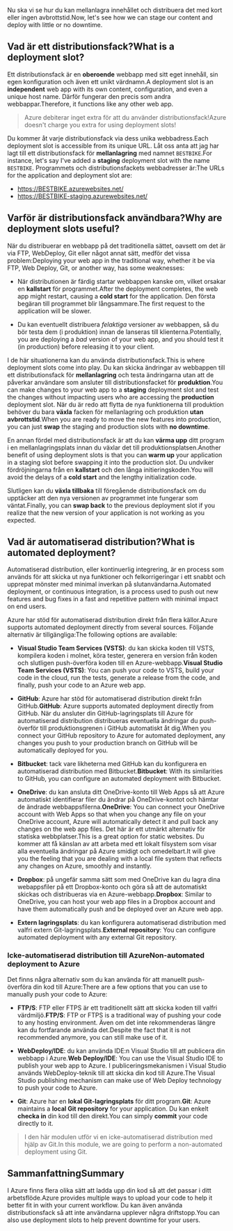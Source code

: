<span data-ttu-id="c686a-101">Nu ska vi se hur du kan mellanlagra innehållet och distribuera det med kort eller ingen avbrottstid.</span><span class="sxs-lookup"><span data-stu-id="c686a-101">Now, let's see how we can stage our content and deploy with little or no downtime.</span></span>

## <a name="what-is-a-deployment-slot"></a><span data-ttu-id="c686a-102">Vad är ett distributionsfack?</span><span class="sxs-lookup"><span data-stu-id="c686a-102">What is a deployment slot?</span></span>

<span data-ttu-id="c686a-103">Ett distributionsfack är en **oberoende** webbapp med sitt eget innehåll, sin egen konfiguration och även ett unikt värdnamn.</span><span class="sxs-lookup"><span data-stu-id="c686a-103">A deployment slot is an **independent** web app with its own content, configuration, and even a unique host name.</span></span> <span data-ttu-id="c686a-104">Därför fungerar den precis som andra webbappar.</span><span class="sxs-lookup"><span data-stu-id="c686a-104">Therefore, it functions like any other web app.</span></span>

> <span data-ttu-id="c686a-105">Azure debiterar inget extra för att du använder distributionsfack!</span><span class="sxs-lookup"><span data-stu-id="c686a-105">Azure doesn't charge you extra for using deployment slots!</span></span>

<span data-ttu-id="c686a-106">Du kommer åt varje distributionsfack via dess unika webbadress.</span><span class="sxs-lookup"><span data-stu-id="c686a-106">Each deployment slot is accessible from its unique URL.</span></span> <span data-ttu-id="c686a-107">Låt oss anta att jag har lagt till ett distributionsfack för **mellanlagring** med namnet `BESTBIKE`.</span><span class="sxs-lookup"><span data-stu-id="c686a-107">For instance, let's say I've added a **staging** deployment slot with the name `BESTBIKE`.</span></span> <span data-ttu-id="c686a-108">Programmets och distributionsfackets webbadresser är:</span><span class="sxs-lookup"><span data-stu-id="c686a-108">The URLs for the application and deployment slot are:</span></span>

- https://BESTBIKE.azurewebsites.net/
- https://BESTBIKE-staging.azurewebsites.net/

## <a name="why-are-deployment-slots-useful"></a><span data-ttu-id="c686a-109">Varför är distributionsfack användbara?</span><span class="sxs-lookup"><span data-stu-id="c686a-109">Why are deployment slots useful?</span></span>

<span data-ttu-id="c686a-110">När du distribuerar en webbapp på det traditionella sättet, oavsett om det är via FTP, WebDeploy, Git eller något annat sätt, medför det vissa problem:</span><span class="sxs-lookup"><span data-stu-id="c686a-110">Deploying your web app in the traditional way, whether it be via FTP, Web Deploy, Git, or another way, has some weaknesses:</span></span>

- <span data-ttu-id="c686a-111">När distributionen är färdig startar webbappen kanske om, vilket orsakar en **kallstart** för programmet.</span><span class="sxs-lookup"><span data-stu-id="c686a-111">After the deployment completes, the web app might restart, causing a **cold start** for the application.</span></span> <span data-ttu-id="c686a-112">Den första begäran till programmet blir långsammare.</span><span class="sxs-lookup"><span data-stu-id="c686a-112">The first request to the application will be slower.</span></span>

- <span data-ttu-id="c686a-113">Du kan eventuellt distribuera *felaktiga* versioner av webbappen, så du bör testa dem (i produktion) innan de lanseras till klienterna.</span><span class="sxs-lookup"><span data-stu-id="c686a-113">Potentially, you are deploying a *bad* version of your web app, and you should test it (in production) before releasing it to your client.</span></span>

<span data-ttu-id="c686a-114">I de här situationerna kan du använda distributionsfack.</span><span class="sxs-lookup"><span data-stu-id="c686a-114">This is where deployment slots come into play.</span></span> <span data-ttu-id="c686a-115">Du kan skicka ändringar av webbappen till ett distributionsfack för **mellanlagring** och testa ändringarna utan att de påverkar användare som ansluter till distributionsfacket för **produktion**.</span><span class="sxs-lookup"><span data-stu-id="c686a-115">You can make changes to your web app to a **staging** deployment slot and test the changes without impacting users who are accessing the **production** deployment slot.</span></span> <span data-ttu-id="c686a-116">När du är redo att flytta de nya funktionerna till produktion behöver du bara **växla** facken för mellanlagring och produktion **utan avbrottstid**.</span><span class="sxs-lookup"><span data-stu-id="c686a-116">When you are ready to move the new features into production, you can just **swap** the staging and production slots with **no downtime**.</span></span>

<span data-ttu-id="c686a-117">En annan fördel med distributionsfack är att du kan **värma upp** ditt program i en mellanlagringsplats innan du växlar det till produktionsplatsen.</span><span class="sxs-lookup"><span data-stu-id="c686a-117">Another benefit of using deployment slots is that you can **warm up** your application in a staging slot before swapping it into the production slot.</span></span> <span data-ttu-id="c686a-118">Du undviker fördröjningarna från en **kallstart** och den långa initieringskoden.</span><span class="sxs-lookup"><span data-stu-id="c686a-118">You will avoid the delays of a **cold start** and the lengthy initialization code.</span></span>

<span data-ttu-id="c686a-119">Slutligen kan du **växla tillbaka** till föregående distributionsfack om du upptäcker att den nya versionen av programmet inte fungerar som väntat.</span><span class="sxs-lookup"><span data-stu-id="c686a-119">Finally, you can **swap back** to the previous deployment slot if you realize that the new version of your application is not working as you expected.</span></span>

## <a name="what-is-automated-deployment"></a><span data-ttu-id="c686a-120">Vad är automatiserad distribution?</span><span class="sxs-lookup"><span data-stu-id="c686a-120">What is automated deployment?</span></span>

<span data-ttu-id="c686a-121">Automatiserad distribution, eller kontinuerlig integrering, är en process som används för att skicka ut nya funktioner och felkorrigeringar i ett snabbt och upprepat mönster med minimal inverkan på slutanvändarna.</span><span class="sxs-lookup"><span data-stu-id="c686a-121">Automated deployment, or continuous integration, is a process used to push out new features and bug fixes in a fast and repetitive pattern with minimal impact on end users.</span></span>

<span data-ttu-id="c686a-122">Azure har stöd för automatiserad distribution direkt från flera källor.</span><span class="sxs-lookup"><span data-stu-id="c686a-122">Azure supports automated deployment directly from several sources.</span></span> <span data-ttu-id="c686a-123">Följande alternativ är tillgängliga:</span><span class="sxs-lookup"><span data-stu-id="c686a-123">The following options are available:</span></span>

- <span data-ttu-id="c686a-124">**Visual Studio Team Services (VSTS)**: du kan skicka koden till VSTS, kompilera koden i molnet, köra tester, generera en version från koden och slutligen push-överföra koden till en Azure-webbapp.</span><span class="sxs-lookup"><span data-stu-id="c686a-124">**Visual Studio Team Services (VSTS)**: You can push your code to VSTS, build your code in the cloud, run the tests, generate a release from the code, and finally, push your code to an Azure web app.</span></span>

- <span data-ttu-id="c686a-125">**GitHub**: Azure har stöd för automatiserad distribution direkt från GitHub.</span><span class="sxs-lookup"><span data-stu-id="c686a-125">**GitHub**: Azure supports automated deployment directly from GitHub.</span></span> <span data-ttu-id="c686a-126">När du ansluter din GitHub-lagringsplats till Azure för automatiserad distribution distribueras eventuella ändringar du push-överför till produktionsgrenen i GitHub automatiskt åt dig.</span><span class="sxs-lookup"><span data-stu-id="c686a-126">When you connect your GitHub repository to Azure for automated deployment, any changes you push to your production branch on GitHub will be automatically deployed for you.</span></span>

- <span data-ttu-id="c686a-127">**Bitbucket**: tack vare likheterna med GitHub kan du konfigurera en automatiserad distribution med Bitbucket.</span><span class="sxs-lookup"><span data-stu-id="c686a-127">**Bitbucket**: With its similarities to GitHub, you can configure an automated deployment with Bitbucket.</span></span>

- <span data-ttu-id="c686a-128">**OneDrive**: du kan ansluta ditt OneDrive-konto till Web Apps så att Azure automatiskt identifierar filer du ändrar på OneDrive-kontot och hämtar de ändrade webbappsfilerna.</span><span class="sxs-lookup"><span data-stu-id="c686a-128">**OneDrive**: You can connect your OneDrive account with Web Apps so that when you change any file on your OneDrive account, Azure will automatically detect it and pull back any changes on the web app files.</span></span> <span data-ttu-id="c686a-129">Det här är ett utmärkt alternativ för statiska webbplatser.</span><span class="sxs-lookup"><span data-stu-id="c686a-129">This is a great option for static websites.</span></span> <span data-ttu-id="c686a-130">Du kommer att få känslan av att arbeta med ett lokalt filsystem som visar alla eventuella ändringar på Azure smidigt och omedelbart.</span><span class="sxs-lookup"><span data-stu-id="c686a-130">It will give you the feeling that you are dealing with a local file system that reflects any changes on Azure, smoothly and instantly.</span></span>

- <span data-ttu-id="c686a-131">**Dropbox**: på ungefär samma sätt som med OneDrive kan du lagra dina webappsfiler på ett Dropbox-konto och göra så att de automatiskt skickas och distribueras via en Azure-webbapp.</span><span class="sxs-lookup"><span data-stu-id="c686a-131">**Dropbox**: Similar to OneDrive, you can host your web app files in a Dropbox account and have them automatically push and be deployed over an Azure web app.</span></span>

- <span data-ttu-id="c686a-132">**Extern lagringsplats**: du kan konfigurera automatiserad distribution med valfri extern Git-lagringsplats.</span><span class="sxs-lookup"><span data-stu-id="c686a-132">**External repository**: You can configure automated deployment with any external Git repository.</span></span>

### <a name="non-automated-deployment-to-azure"></a><span data-ttu-id="c686a-133">Icke-automatiserad distribution till Azure</span><span class="sxs-lookup"><span data-stu-id="c686a-133">Non-automated deployment to Azure</span></span>

<span data-ttu-id="c686a-134">Det finns några alternativ som du kan använda för att manuellt push-överföra din kod till Azure:</span><span class="sxs-lookup"><span data-stu-id="c686a-134">There are a few options that you can use to manually push your code to Azure:</span></span>

- <span data-ttu-id="c686a-135">**FTP/S**: FTP eller FTPS är ett traditionellt sätt att skicka koden till valfri värdmiljö.</span><span class="sxs-lookup"><span data-stu-id="c686a-135">**FTP/S**: FTP or FTPS is a traditional way of pushing your code to any hosting environment.</span></span> <span data-ttu-id="c686a-136">Även om det inte rekommenderas längre kan du fortfarande använda det.</span><span class="sxs-lookup"><span data-stu-id="c686a-136">Despite the fact that it is not recommended anymore, you can still make use of it.</span></span>

- <span data-ttu-id="c686a-137">**WebDeploy/IDE**: du kan använda IDE:n Visual Studio till att publicera din webbapp i Azure.</span><span class="sxs-lookup"><span data-stu-id="c686a-137">**Web Deploy/IDE**: You can use the Visual Studio IDE to publish your web app to Azure.</span></span> <span data-ttu-id="c686a-138">I publiceringsmekanismen i Visual Studio används WebDeploy-teknik till att skicka din kod till Azure.</span><span class="sxs-lookup"><span data-stu-id="c686a-138">The Visual Studio publishing mechanism can make use of Web Deploy technology to push your code to Azure.</span></span>

- <span data-ttu-id="c686a-139">**Git**: Azure har en **lokal Git-lagringsplats** för ditt program.</span><span class="sxs-lookup"><span data-stu-id="c686a-139">**Git**: Azure maintains a **local Git repository** for your application.</span></span> <span data-ttu-id="c686a-140">Du kan enkelt **checka in** din kod till den direkt.</span><span class="sxs-lookup"><span data-stu-id="c686a-140">You can simply **commit** your code directly to it.</span></span>

> <span data-ttu-id="c686a-141">I den här modulen utför vi en icke-automatiserad distribution med hjälp av Git.</span><span class="sxs-lookup"><span data-stu-id="c686a-141">In this module, we are going to perform a non-automated deployment using Git.</span></span>

## <a name="summary"></a><span data-ttu-id="c686a-142">Sammanfattning</span><span class="sxs-lookup"><span data-stu-id="c686a-142">Summary</span></span>

<span data-ttu-id="c686a-143">I Azure finns flera olika sätt att ladda upp din kod så att det passar i ditt arbetsflöde.</span><span class="sxs-lookup"><span data-stu-id="c686a-143">Azure provides multiple ways to upload your code to help it better fit in with your current workflow.</span></span> <span data-ttu-id="c686a-144">Du kan även använda distributionsfack så att inte användarna upplever några driftstopp.</span><span class="sxs-lookup"><span data-stu-id="c686a-144">You can also use deployment slots to help prevent downtime for your users.</span></span>
